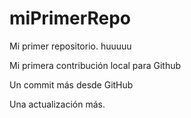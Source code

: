 # miPrimerRepo

Mi primer repositorio. huuuuu

Mi primera contribución local para Github

Un commit más desde GitHub

Una actualización más.
